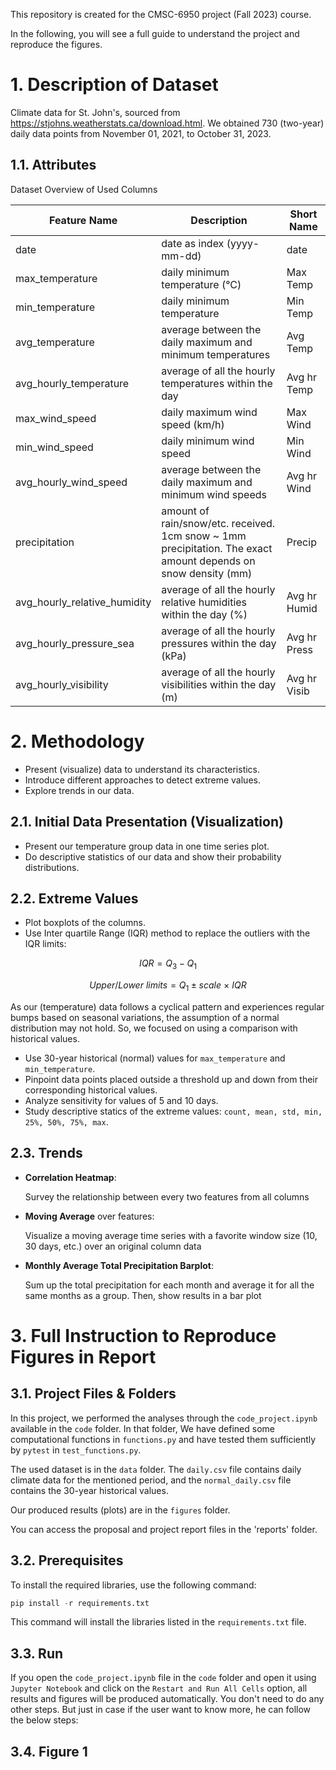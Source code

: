 This repository is created for the CMSC-6950 project (Fall 2023) course.

In the following, you will see a full guide to understand the project and reproduce the figures.

# 1. Description of Dataset
Climate data for St. John's, sourced from https://stjohns.weatherstats.ca/download.html.
We obtained 730 (two-year) daily data points from November 01, 2021, to October 31, 2023.
## 1.1.	Attributes
<caption>Dataset Overview of Used Columns</caption>

| Feature Name                   | Description                                                            | Short Name         |
|---------------------------------|------------------------------------------------------------------------|--------------------|
| date                            | date as index (yyyy-mm-dd)                                            | date               |
| max_temperature                 | daily minimum temperature (°C)                                        | Max Temp           |
| min_temperature                 | daily minimum temperature                                              | Min Temp           |
| avg_temperature                 | average between the daily maximum and minimum temperatures            | Avg Temp           |
| avg_hourly_temperature          | average of all the hourly temperatures within the day                  | Avg hr Temp        |
| max_wind_speed                  | daily maximum wind speed (km/h)                                       | Max Wind           |
| min_wind_speed                  | daily minimum wind speed                                               | Min Wind           |
| avg_hourly_wind_speed           | average between the daily maximum and minimum wind speeds              | Avg hr Wind        |
| precipitation                   | amount of rain/snow/etc. received. 1cm snow ~ 1mm precipitation. The exact amount depends on snow density (mm) | Precip |
| avg_hourly_relative_humidity    | average of all the hourly relative humidities within the day (%)       | Avg hr Humid       |
| avg_hourly_pressure_sea         | average of all the hourly pressures within the day (kPa)               | Avg hr Press       |
| avg_hourly_visibility           | average of all the hourly visibilities within the day (m)             | Avg hr Visib       |
# 2.	Methodology
- Present (visualize) data to understand its characteristics. 
- Introduce different approaches to detect extreme values.
- Explore trends in our data.
## 2.1.	Initial Data Presentation (Visualization)
- Present our temperature group data in one time series plot.
- Do descriptive statistics of our data and show their probability distributions.
## 2.2.	Extreme Values
- Plot boxplots of the columns.
- Use Inter quartile Range (IQR) method to replace the outliers with the IQR limits:

$$
IQR = Q_3 - Q_1
$$

$$
Upper/Lower ~ limits = Q_1 ± scale ~ × ~IQR
$$

As our (temperature) data follows a cyclical pattern and experiences regular bumps based on seasonal variations, the assumption of a normal distribution may not hold. So, we focused on using a comparison with historical values.
- Use 30-year historical (normal) values for `max_temperature` and `min_temperature`.
- Pinpoint data points placed outside a threshold up and down from their corresponding historical values.
- Analyze sensitivity for values of 5 and 10 days. 
- Study descriptive statics of the extreme values: `count, mean, std, min, 25%, 50%, 75%, max`.
## 2.3.	Trends
- **Correlation Heatmap**:
  
  Survey the relationship between every two features from all columns
- **Moving Average** over features:
  
  Visualize a moving average time series with a favorite window size (10, 30 days, etc.) over an original column data 
- **Monthly Average Total Precipitation Barplot**:
  
  Sum up the total precipitation for each month and average it for all the same months as a group. Then, show results in a bar plot
# 3. Full Instruction to Reproduce Figures in Report
## 3.1.	Project Files & Folders
In this project, we performed the analyses through the `code_project.ipynb` available in the `code` folder. In that folder, We have defined some computational functions in `functions.py` and have tested them sufficiently by `pytest` in `test_functions.py`.

The used dataset is in the `data` folder. The `daily.csv` file contains daily climate data for the mentioned period, and the `normal_daily.csv` file contains the 30-year historical values.

Our produced results (plots) are in the `figures` folder.

You can access the proposal and project report files in the 'reports' folder.
## 3.2.	Prerequisites
To install the required libraries, use the following command:

```python
pip install -r requirements.txt
```

This command will install the libraries listed in the `requirements.txt` file.
## 3.3.	Run
If you open the `code_project.ipynb` file in the `code` folder and open it using `Jupyter Notebook` and click on the `Restart and Run All Cells` option, all results and figures will be produced automatically. You don't need to do any other steps. But just in case if the user want to know more, he can follow the below steps:
## 3.4.	Figure 1
